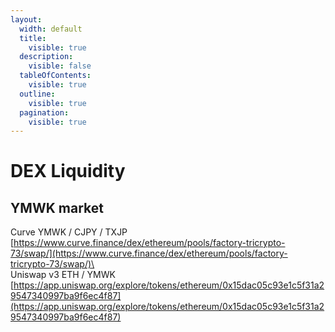```yaml
---
layout:
  width: default
  title:
    visible: true
  description:
    visible: false
  tableOfContents:
    visible: true
  outline:
    visible: true
  pagination:
    visible: true
---
```


# DEX Liquidity

## YMWK market <a href="#cjpy-market" id="cjpy-market"></a>

Curve YMWK / CJPY / TXJP\
[https://www.curve.finance/dex/ethereum/pools/factory-tricrypto-73/swap/](https://www.curve.finance/dex/ethereum/pools/factory-tricrypto-73/swap/)​\
​\
Uniswap v3 ETH / YMWK\
[https://app.uniswap.org/explore/tokens/ethereum/0x15dac05c93e1c5f31a29547340997ba9f6ec4f87](https://app.uniswap.org/explore/tokens/ethereum/0x15dac05c93e1c5f31a29547340997ba9f6ec4f87)
